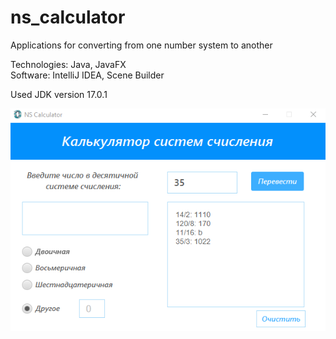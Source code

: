 # ns_calculator

Applications for converting from one number system to another

Technologies: Java, JavaFX  
Software: IntelliJ IDEA, Scene Builder

Used JDK version 17.0.1

![Image alt](https://github.com/Aquinology/ns-calculator/raw/main/how_it_looks.png)
